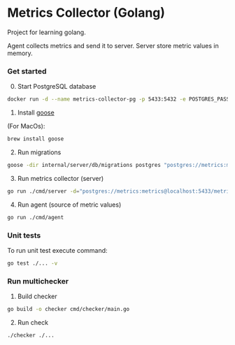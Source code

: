 # Metrics Collector (Golang)

Project for learning golang. 

Agent collects metrics and send it to server. Server store metric values in memory.

### Get started


0. Start PostgreSQL database

```bash
docker run -d --name metrics-collector-pg -p 5433:5432 -e POSTGRES_PASSWORD=metrics -e POSTGRES_USER=metrics -e POSTGRES_DB=metrics postgres
```

1. Install [goose](https://github.com/pressly/goose?tab=readme-ov-file#up)

(For MacOs):
```bash
brew install goose
```

2. Run migrations
```bash
goose -dir internal/server/db/migrations postgres "postgres://metrics:metrics@localhost:5433/metrics?sslmode=disable" up 
```

3. Run metrics collector (server)

```bash
go run ./cmd/server -d="postgres://metrics:metrics@localhost:5433/metrics?sslmode=disable" -m=false
```

4. Run agent (source of metric values)

```bash
go run ./cmd/agent
```

### Unit tests

To run unit test execute command:
```bash
go test ./... -v
```

### Run multichecker

1. Build checker
```bash
go build -o checker cmd/checker/main.go
```

2. Run check
```bash
./checker ./...
```
